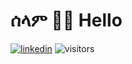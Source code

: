 # ሰላም 👋🏾 Hello

[![linkedin](https://img.shields.io/badge/linkedin-linkedin-blue&logo=LinkedIn)](https://www.linkedin.com/in/yonas-g/) ![visitors](https://visitor-badge.glitch.me/badge?page_id=page.id&left_color=green&right_color=red)
